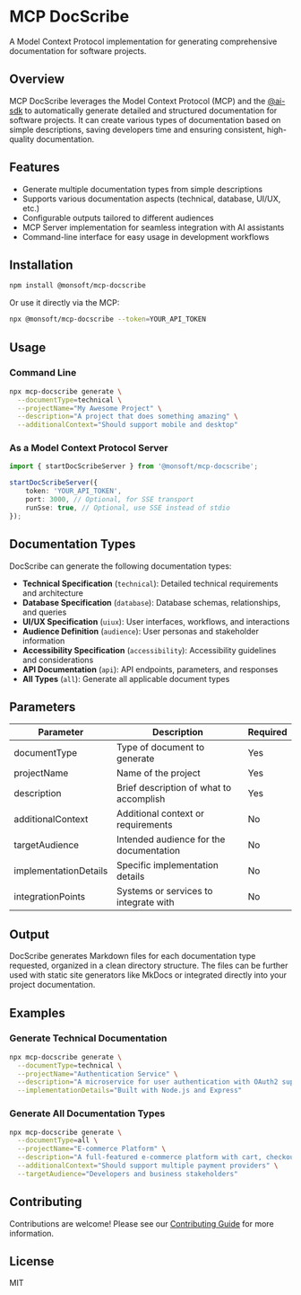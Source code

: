 # MCP DocScribe

A Model Context Protocol implementation for generating comprehensive documentation for software projects.

## Overview

MCP DocScribe leverages the Model Context Protocol (MCP) and the [@ai-sdk](https://www.npmjs.com/package/ai) to automatically generate detailed and structured documentation for software projects. It can create various types of documentation based on simple descriptions, saving developers time and ensuring consistent, high-quality documentation.

## Features

- Generate multiple documentation types from simple descriptions
- Supports various documentation aspects (technical, database, UI/UX, etc.)
- Configurable outputs tailored to different audiences
- MCP Server implementation for seamless integration with AI assistants
- Command-line interface for easy usage in development workflows

## Installation

```bash
npm install @monsoft/mcp-docscribe
```

Or use it directly via the MCP:

```bash
npx @monsoft/mcp-docscribe --token=YOUR_API_TOKEN
```

## Usage

### Command Line

```bash
npx mcp-docscribe generate \
  --documentType=technical \
  --projectName="My Awesome Project" \
  --description="A project that does something amazing" \
  --additionalContext="Should support mobile and desktop"
```

### As a Model Context Protocol Server

```typescript
import { startDocScribeServer } from '@monsoft/mcp-docscribe';

startDocScribeServer({
    token: 'YOUR_API_TOKEN',
    port: 3000, // Optional, for SSE transport
    runSse: true, // Optional, use SSE instead of stdio
});
```

## Documentation Types

DocScribe can generate the following documentation types:

- **Technical Specification** (`technical`): Detailed technical requirements and architecture
- **Database Specification** (`database`): Database schemas, relationships, and queries
- **UI/UX Specification** (`uiux`): User interfaces, workflows, and interactions
- **Audience Definition** (`audience`): User personas and stakeholder information
- **Accessibility Specification** (`accessibility`): Accessibility guidelines and considerations
- **API Documentation** (`api`): API endpoints, parameters, and responses
- **All Types** (`all`): Generate all applicable document types

## Parameters

| Parameter             | Description                             | Required |
| --------------------- | --------------------------------------- | -------- |
| documentType          | Type of document to generate            | Yes      |
| projectName           | Name of the project                     | Yes      |
| description           | Brief description of what to accomplish | Yes      |
| additionalContext     | Additional context or requirements      | No       |
| targetAudience        | Intended audience for the documentation | No       |
| implementationDetails | Specific implementation details         | No       |
| integrationPoints     | Systems or services to integrate with   | No       |

## Output

DocScribe generates Markdown files for each documentation type requested, organized in a clean directory structure. The files can be further used with static site generators like MkDocs or integrated directly into your project documentation.

## Examples

### Generate Technical Documentation

```bash
npx mcp-docscribe generate \
  --documentType=technical \
  --projectName="Authentication Service" \
  --description="A microservice for user authentication with OAuth2 support" \
  --implementationDetails="Built with Node.js and Express"
```

### Generate All Documentation Types

```bash
npx mcp-docscribe generate \
  --documentType=all \
  --projectName="E-commerce Platform" \
  --description="A full-featured e-commerce platform with cart, checkout, and inventory management" \
  --additionalContext="Should support multiple payment providers" \
  --targetAudience="Developers and business stakeholders"
```

## Contributing

Contributions are welcome! Please see our [Contributing Guide](../../CONTRIBUTING.md) for more information.

## License

MIT
